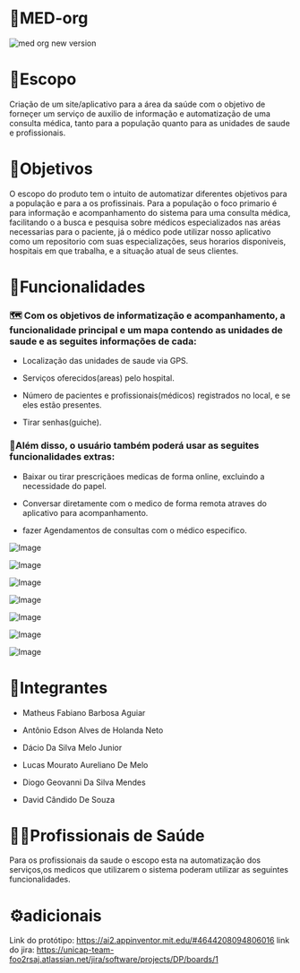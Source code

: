 # 🏥MED-org
 

![med org new version](https://github.com/user-attachments/assets/c8dfc841-4206-4ea3-8bee-9a7e3ed112aa)




# 📓Escopo

Criação de um site/aplicativo para a área da saúde com o objetivo de forneçer um serviço de auxilio de informação e automatização de uma consulta médica, tanto para a população quanto para as unidades de saude e profissionais.


# 🎯Objetivos

O escopo do produto tem o intuito de automatizar diferentes objetivos para a população e para a os profissinais. Para a população o foco primario é para informação e acompanhamento do sistema para uma consulta médica, facilitando o a busca e pesquisa sobre médicos especializados nas aréas necessarias para o paciente, já o médico pode utilizar nosso aplicativo como um repositorio com suas especializações, seus horarios disponiveis, hospitais em que trabalha, e a situação atual de seus clientes.



# 📱Funcionalidades
### 🗺️ Com os objetivos de informatização e acompanhamento, a funcionalidade principal e um mapa contendo as unidades de saude e as seguites informações de cada:

- Localização das unidades de saude via GPS.

- Serviços oferecidos(areas) pelo hospital.

- Número de pacientes e profissionais(médicos) registrados no local, e se eles estão presentes.

- Tirar senhas(guiche).

### 📔Além disso, o usuário também poderá usar as seguites funcionalidades extras:

- Baixar ou tirar prescriçãoes medicas de forma online, excluindo a necessidade do papel.

- Conversar diretamente com o medico de forma remota atraves do aplicativo para acompanhamento.

- fazer Agendamentos de consultas com o médico especifico.

  





![Image](https://github.com/user-attachments/assets/bccde0ac-e5f6-45ae-84ea-d16a6f191757)




![Image](https://github.com/user-attachments/assets/8fc7390f-cf0b-44d7-8c2f-907ae258ff71)





![Image](https://github.com/user-attachments/assets/0cb473e8-e4ef-4f82-b8eb-0bde51a9490e)


![Image](https://github.com/user-attachments/assets/1bc0f86f-2fb6-40fe-b964-7603d43c6550)

![Image](https://github.com/user-attachments/assets/7d8cdb8b-1796-4050-a055-a8b082abbf2a)


![Image](https://github.com/user-attachments/assets/76d4b8f5-89f7-4d03-9d12-3ac3894610be)





![Image](https://github.com/user-attachments/assets/9d9f5351-7d95-4bc6-a433-1d0e9cd15014)





# 🤝Integrantes 

- Matheus Fabiano Barbosa Aguiar

- Antônio Edson Alves de Holanda Neto

- Dácio Da Silva Melo Junior

- Lucas Mourato Aureliano De Melo

- Diogo Geovanni Da Silva Mendes

- David Cândido De Souza    


# 👨‍⚕️Profissionais de Saúde
Para os profissionais da saude o escopo esta na automatização dos serviços,os medicos que utilizarem o sistema poderam utilizar as seguintes funcionalidades.

# ⚙️adicionais
Link do protótipo:
https://ai2.appinventor.mit.edu/#4644208094806016
link do jira:
https://unicap-team-foo2rsaj.atlassian.net/jira/software/projects/DP/boards/1






